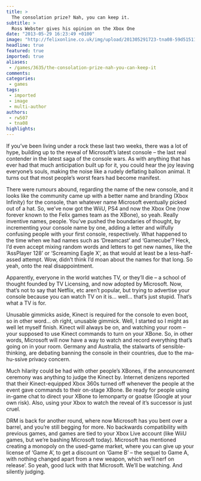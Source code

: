 ```yaml
---
title: >
  The consolation prize? Nah, you can keep it.
subtitle: >
  Ross Webster gives his opinion on the Xbox One
date: "2013-05-29 16:23:49 +0100"
image: "http://felixonline.co.uk/img/upload/201305291723-tna08-59d51511-a3a1-42df-8f82-912b0a1e05cb.jpg"
headline: true
featured: true
imported: true
aliases:
 - /games/3635/the-consolation-prize-nah-you-can-keep-it
comments:
categories:
 - games
tags:
 - imported
 - image
 - multi-author
authors:
 - rw507
 - tna08
highlights:
---
```


If you’ve been living under a rock these last two weeks, there was a lot of hype, building up to the reveal of Microsoft’s latest console – the last real contender in the latest saga of the console wars. As with anything that has ever had that much anticipation built up for it, you could hear the joy leaving everyone’s souls, making the noise like a rudely deflating balloon animal. It turns out that most people’s worst fears had become manifest.

There were rumours abound, regarding the name of the new console, and it looks like the community came up with a better name and branding (Xbox Infinity) for the console, than whatever name Microsoft eventually picked out of a hat. So, we’ve now got the WiiU, PS4 and now the Xbox One (now forever known to the Felix games team as the XBone), so yeah. Really inventive names, people. You’ve pushed the boundaries of thought, by incrementing your console name by one, adding a letter and wilfully confusing people with your first console, respectively. What happened to the time when we had names such as ‘Dreamcast’ and ‘Gamecube’? Heck, I’d even accept mixing random words and letters to get new names, like the ‘AssPlayer 128’ or ‘Screaming Eagle X‘, as that would at least be a less-half-assed attempt. Wow, didn’t think I’d moan about the names for that long. So yeah, onto the real disappointment.

Apparently, everyone in the world watches TV, or they’ll die – a school of thought founded by TV Licensing, and now adopted by Microsoft. Now, that’s not to say that Netflix, etc aren’t popular, but trying to advertise your console because you can watch TV on it is... well... that’s just stupid. That’s what a TV is for.

Unusable gimmicks aside, Kinect is required for the console to even boot, so in other word... oh right, unusable gimmick. Well, I started so I might as well let myself finish. Kinect will always be on, and watching your room – your supposed to use Kinect commands to turn on your XBone. So, in other words, Microsoft will now have a way to watch and record everything that’s going on in your room. Germany and Australia, the stalwarts of sensible-thinking, are debating banning the console in their countries, due to the ma-hu-ssive privacy concern.

Much hilarity could be had with other people’s XBones, if the announcement ceremony was anything to judge the Kinect by. Internet denizens reported that their Kinect-equipped Xbox 360s turned off whenever the people at the event gave commands to their on-stage XBone. Be ready for people using in-game chat to direct your XBone to lemonparty or goatse (Google at your own risk). Also, using your Xbox to watch the reveal of it’s successor is just cruel.

DRM is back for another round, where now Microsoft has you bent over a barrel, and you’re still begging for more. No backwards compatibility with previous games, and games are tied to your Xbox Live account (like WiiU games, but we’re bashing Microsoft today). Microsoft has mentioned creating a monopoly on the used-game market, where you can give up your license of ‘Game A’, to get a discount on ‘Game B’ – the sequel to Game A, with nothing changed apart from a new weapon, which we’ll nerf on release’. So yeah, good luck with that Microsoft. We’ll be watching. And silently judging.
